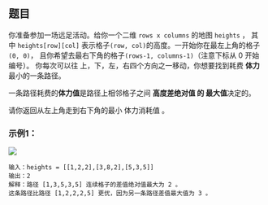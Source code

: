 ## 题目

你准备参加一场远足活动。给你一个二维 `rows x columns` 的地图 `heights` ，
其中 `heights[row][col]` 表示格子`(row, col)`的高度。一开始你在最左上角的格子`(0, 0)`，
且你希望去最右下角的格子`(rows-1, columns-1)`（注意下标从 0 开始编号）。
你每次可以往 上，下，左，右四个方向之一移动，你想要找到耗费 **体力** 最小的一条路径。

一条路径耗费的**体力值**是路径上相邻格子之间 **高度差绝对值 的 最大值**决定的。

请你返回从左上角走到右下角的最小 体力消耗值 。

### 示例1：

![](https://assets.leetcode-cn.com/aliyun-lc-upload/uploads/2020/10/25/ex1.png)
```
输入：heights = [[1,2,2],[3,8,2],[5,3,5]]
输出：2
解释：路径 [1,3,5,3,5] 连续格子的差值绝对值最大为 2 。
这条路径比路径 [1,2,2,2,5] 更优，因为另一条路径差值最大值为 3 。

```
